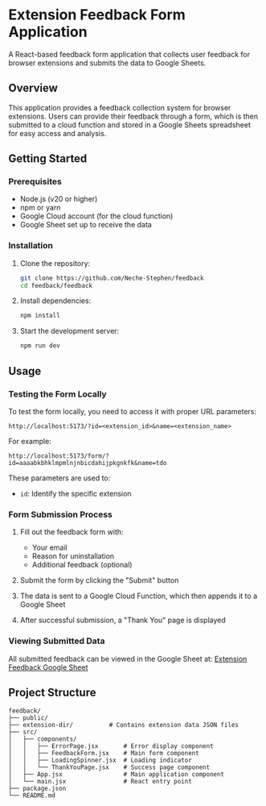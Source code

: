 # Extension Feedback Form Application

A React-based feedback form application that collects user feedback for browser extensions and submits the data to Google Sheets.

## Overview

This application provides a feedback collection system for browser extensions. Users can provide their feedback through a form, which is then submitted to a cloud function and stored in a Google Sheets spreadsheet for easy access and analysis.


## Getting Started

### Prerequisites

- Node.js (v20 or higher)
- npm or yarn
- Google Cloud account (for the cloud function)
- Google Sheet set up to receive the data

### Installation

1. Clone the repository:
   ```bash
   git clone https://github.com/Neche-Stephen/feedback
   cd feedback/feedback
   ```

2. Install dependencies:
   ```bash
   npm install
   ```

3. Start the development server:
   ```bash
   npm run dev
   ```

## Usage

### Testing the Form Locally

To test the form locally, you need to access it with proper URL parameters:

```
http://localhost:5173/?id=<extension_id>&name=<extension_name>
```

For example:
```
http://localhost:5173/form/?id=aaaabkbhklmpmlnjnbicdahijpkgnkfk&name=tdo
```

These parameters are used to:
- `id`: Identify the specific extension

### Form Submission Process

1. Fill out the feedback form with:
   - Your email
   - Reason for uninstallation
   - Additional feedback (optional)

2. Submit the form by clicking the "Submit" button

3. The data is sent to a Google Cloud Function, which then appends it to a Google Sheet

4. After successful submission, a "Thank You" page is displayed

### Viewing Submitted Data

All submitted feedback can be viewed in the Google Sheet at:
[Extension Feedback Google Sheet](https://docs.google.com/spreadsheets/d/1f386mJUbkum8bfWpQNghmh2pivby10jrWtJ1bbGZweY/edit?usp=sharing)

## Project Structure

```
feedback/
├── public/
├── extension-dir/          # Contains extension data JSON files
├── src/
│   ├── components/
│   │   ├── ErrorPage.jsx       # Error display component
│   │   ├── FeedbackForm.jsx    # Main form component
│   │   ├── LoadingSpinner.jsx  # Loading indicator
│   │   └── ThankYouPage.jsx    # Success page component
│   ├── App.jsx                 # Main application component
│   └── main.jsx                # React entry point
├── package.json
└── README.md
```